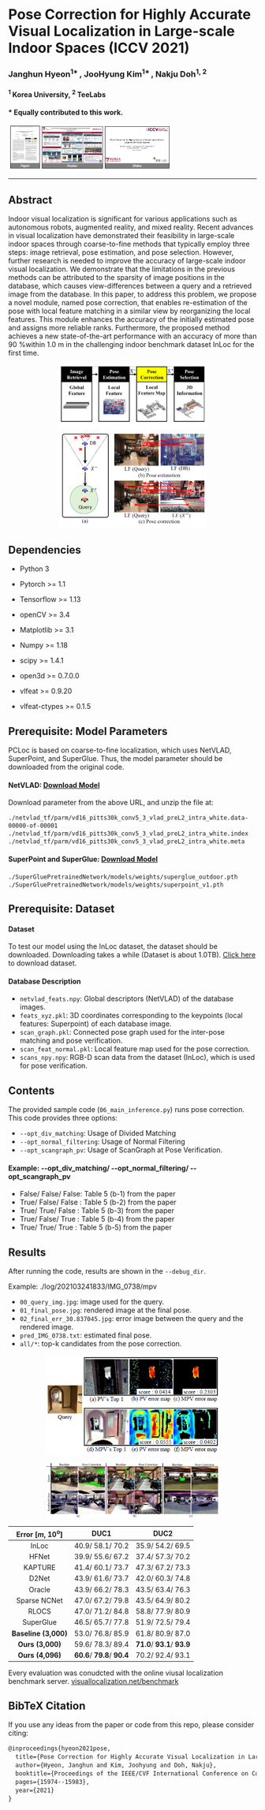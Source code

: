 # Pose Correction for Highly Accurate Visual Localization in Large-scale Indoor Spaces (ICCV 2021)

### Janghun Hyeon<sup>1* </sup>, JooHyung Kim<sup>1* </sup>, Nakju Doh<sup>1, 2 </sup>

#### <sup>1</sup> Korea University, <sup>2</sup> TeeLabs
#### * Equally contributed to this work.



​                 [<img src="images/paper.png" width="12%"/>](https://openaccess.thecvf.com/content/ICCV2021/html/Hyeon_Pose_Correction_for_Highly_Accurate_Visual_Localization_in_Large-Scale_Indoor_ICCV_2021_paper.html)              [<img src="images/poster.png" width=24.5%>](https://janghunhyeon.github.io/PDF_pages/PCLoc_poster.pdf)               [<img src="images/slides.png" width=26%>](https://janghunhyeon.github.io/PDF_pages/PCLoc_slide_upload.pdf) 




---

## Abstract 
Indoor visual localization is significant for various applications such as autonomous robots, augmented reality, and mixed reality. Recent advances in visual localization have demonstrated their feasibility in large-scale indoor spaces through coarse-to-fine methods that typically employ three steps: image retrieval, pose estimation, and pose selection. However, further research is needed to improve the accuracy of large-scale indoor visual localization. We demonstrate that the limitations in the previous methods can be attributed to the sparsity of image positions in the database, which causes view-differences between a query and a retrieved image from the database. In this paper, to address this problem, we propose a novel module, named pose correction, that enables re-estimation of the pose with local feature matching in a similar view by reorganizing the local features. This module enhances the accuracy of the initially estimated pose and assigns more reliable ranks. Furthermore, the proposed method achieves a new state-of-the-art performance with an accuracy of more than 90 %within 1.0 m in the challenging indoor benchmark dataset InLoc for the first time.

<p align="center">
<img src="images/methods.png" width="60%"/>
</p>


## Dependencies
* Python 3

* Pytorch >= 1.1

* Tensorflow >= 1.13

* openCV >= 3.4

* Matplotlib >= 3.1

* Numpy >= 1.18

* scipy >= 1.4.1

* open3d >= 0.7.0.0

* vlfeat >= 0.9.20

* vlfeat-ctypes >= 0.1.5

  


## Prerequisite: Model Parameters
PCLoc is based on coarse-to-fine localization, which uses NetVLAD, SuperPoint, and SuperGlue.
Thus, the model parameter should be downloaded from the original code.

#### NetVLAD: [Download Model](http://rpg.ifi.uzh.ch/datasets/netvlad/vd16_pitts30k_conv5_3_vlad_preL2_intra_white.zip)
Download parameter from the above URL, and unzip the file at: 
```shell
./netvlad_tf/parm/vd16_pitts30k_conv5_3_vlad_preL2_intra_white.data-00000-of-00001
./netvlad_tf/parm/vd16_pitts30k_conv5_3_vlad_preL2_intra_white.index
./netvlad_tf/parm/vd16_pitts30k_conv5_3_vlad_preL2_intra_white.meta
```

#### SuperPoint and SuperGlue: [Download Model](https://github.com/magicleap/SuperGluePretrainedNetwork)

```shell
./SuperGluePretrainedNetwork/models/weights/superglue_outdoor.pth
./SuperGluePretrainedNetwork/models/weights/superpoint_v1.pth
```

## Prerequisite: Dataset

#### **Dataset**

To test our model using the InLoc dataset, the dataset should be downloaded. 
Downloading takes a while (Dataset is about 1.0TB).
[Click here](https://github.com/HajimeTaira/InLoc_dataset) to download dataset.



#### **Database Description**

* `netvlad_feats.npy`: Global descriptors (NetVLAD) of the database images.
* `feats_xyz.pkl`: 3D coordinates corresponding to the keypoints (local features: Superpoint) of each database image.
* `scan_graph.pkl`: Connected pose graph used for the inter-pose matching and pose verification.
* `scan_feat_normal.pkl`: Local feature map used for the pose correction.
* `scans_npy.npy`: RGB-D scan data from the dataset (InLoc), which is used for pose verification.

## Contents
The provided sample code (`06_main_inference.py`) runs pose correction.
This code provides three options:

* `--opt_div_matching`: Usage of Divided Matching
* `--opt_normal_filtering`: Usage of Normal Filtering
* `--opt_scangraph_pv`: Usage of ScanGraph at Pose Verification.

#### Example: --opt_div_matching/ --opt_normal_filtering/ --opt_scangraph_pv
* False/ False/ False: Table 5 (b-1) from the paper
* True/ False/ False : Table 5 (b-2) from the paper
* True/ True/ False  : Table 5 (b-3) from the paper
* True/ False/ True  : Table 5 (b-4) from the paper
* True/ True/ True   : Table 5 (b-5) from the paper

## Results

After running the code, results are shown in the `--debug_dir`.


Example: ./log/202103241833/IMG_0738/mpv
* `00_query_img.jpg`: image used for the query.
* `01_final_pose.jpg`: rendered image at the final pose.
* `02_final_err_30.837045.jpg`: error image between the query and the rendered image.
* `pred_IMG_0738.txt`: estimated final pose.
* `all/*`: top-k candidates from the pose correction.

<p align="center">
<img src="images/result1.png" width="70%"/>
</p>

<p align="center">
<img src="images/result2.png" width="70%"/>
</p>


| Error [*m*, 10<sup>o</sup>] | DUC1 | DUC2 |
| :---:  | :---: | :---: |
| InLoc  | 40.9/ 58.1/ 70.2 | 35.9/ 54.2/ 69.5|
| HFNet  | 39.9/ 55.6/ 67.2 | 37.4/ 57.3/ 70.2|
| KAPTURE| 41.4/ 60.1/ 73.7| 47.3/ 67.2/ 73.3|
| D2Net  | 43.9/ 61.6/ 73.7 | 42.0/ 60.3/ 74.8|
| Oracle | 43.9/ 66.2/ 78.3 | 43.5/ 63.4/ 76.3|
| Sparse NCNet| 47.0/ 67.2/ 79.8| 43.5/ 64.9/ 80.2|
| RLOCS | 47.0/ 71.2/ 84.8| 58.8/ 77.9/ 80.9|
| SuperGlue | 46.5/ 65.7/ 77.8| 51.9/ 72.5/ 79.4|
| **Baseline (3,000)**| 53.0/ 76.8/ 85.9|61.8/ 80.9/ 87.0|
| **Ours (3,000)**| 59.6/ 78.3/ 89.4|**71.0**/ **93.1**/ **93.9**|
| **Ours (4,096)** | **60.6**/ **79.8**/ **90.4**|70.2/ 92.4/ 93.1|

Every evaluation was conudcted with the online viusal localization benchmark server. 
[visuallocalization.net/benchmark](https://www.visuallocalization.net/benchmark)


## BibTeX Citation
If you use any ideas from the paper or code from this repo, please consider citing:

```txt
@inproceedings{hyeon2021pose,
  title={Pose Correction for Highly Accurate Visual Localization in Large-Scale Indoor Spaces},
  author={Hyeon, Janghun and Kim, Joohyung and Doh, Nakju},
  booktitle={Proceedings of the IEEE/CVF International Conference on Computer Vision},
  pages={15974--15983},
  year={2021}
}
```